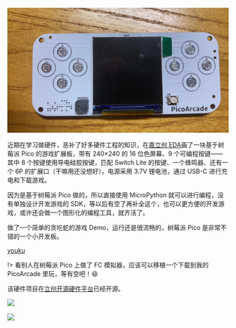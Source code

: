 ![](_media/PicoArcade.jpeg "PicoArcade")

近期在学习做硬件，恶补了好多硬件工程的知识，在[嘉立创 EDA](https://lceda.cn/)画了一块基于树莓派 Pico 的游戏扩展板，带有 240×240 的 16 位色屏幕、9 个可编程按键——其中 8 个按键使用导电硅胶按键，匹配 Switch Lite 的按键、一个蜂鸣器、还有一个 6P 的扩展口（干嘛用还没想好），电源采用 3.7V 锂电池，通过 USB-C 进行充电和下载游戏。

因为是基于树莓派 Pico 做的，所以直接使用 MicroPython 就可以进行编程，没有单独设计开发游戏的 SDK，等以后有空了再补全这个，也可以更方便的开发游戏，或许还会做一个图形化的编程工具，就齐活了。

做了一个简单的贪吃蛇的游戏 Demo，运行还是很流畅的，树莓派 Pico 是非常不错的一个小开发板。

[youku](https://player.youku.com/embed/XNjM2NzQxNjA0NA== ":include :type=iframe allowfullscreen height=498")

!> 看别人在树莓派 Pico 上做了 FC 模拟器，应该可以移植一个下载到我的 PicoArcade 里玩，等有空吧！:laughing:

该硬件项目在[立创开源硬件平台](https://oshwhub.com/kankungyip/picoarcade "PicoArcade")已经开源。

![](//image.lceda.cn/histories/3e615382a97d42b5865af40e54639867.png)

![](//image.lceda.cn/histories/352fd179f9e94bf5bc31db0dcc1e7199.png)
